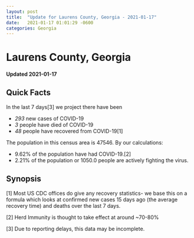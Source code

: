 ```yaml
---
layout: post
title:  "Update for Laurens County, Georgia - 2021-01-17"
date:   2021-01-17 01:01:29 -0600
categories: Georgia
---
```


# Laurens County, Georgia
#### Updated 2021-01-17

## Quick Facts

In the last 7 days[3] we project there have been
- *293* new cases of COVID-19
- *3* people have died of COVID-19
- *48* people have recovered from COVID-19[1]

The population in this census area is 47546. By our calculations:
- 9.62% of the population have had COVID-19.[2]
- 2.21% of the population or 1050.0 people are actively fighting the virus.

## Synopsis




[1] Most US CDC offices do give any recovery statistics- we base this on a formula which looks at confirmed new cases
15 days ago (the average recovery time) and deaths over the last 7 days.

[2] Herd Immunity is thought to take effect at around ~70-80%

[3] Due to reporting delays, this data may be incomplete.
 
    